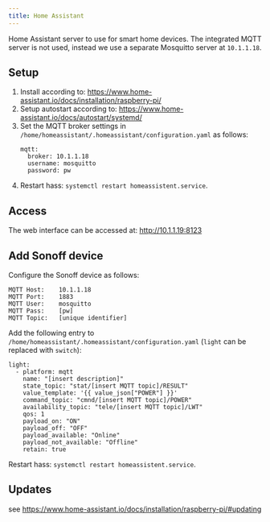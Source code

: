 ```yaml
---
title: Home Assistant
---
```


Home Assistant server to use for smart home devices. The integrated MQTT server is not used, instead we use a separate Mosquitto server at `10.1.1.18`.

## Setup

1. Install according to: https://www.home-assistant.io/docs/installation/raspberry-pi/
2. Setup autostart according to: https://www.home-assistant.io/docs/autostart/systemd/
3. Set the MQTT broker settings in `/home/homeassistant/.homeassistant/configuration.yaml` as follows:
    ```
    mqtt:
      broker: 10.1.1.18
      username: mosquitto
      password: pw
    ```
4. Restart hass: `systemctl restart homeassistent.service`.

## Access

The web interface can be accessed at: http://10.1.1.19:8123

## Add Sonoff device

Configure the Sonoff device as follows:

```
MQTT Host:    10.1.1.18
MQTT Port:    1883
MQTT User:    mosquitto
MQTT Pass:    [pw]
MQTT Topic:   [unique identifier]
```

Add the following entry to `/home/homeassistant/.homeassistant/configuration.yaml` (`light` can be replaced with `switch`):

```
light:
  - platform: mqtt
    name: "[insert description]"
    state_topic: "stat/[insert MQTT topic]/RESULT"
    value_template: '{{ value_json["POWER"] }}'
    command_topic: "cmnd/[insert MQTT topic]/POWER"
    availability_topic: "tele/[insert MQTT topic]/LWT"
    qos: 1
    payload_on: "ON"
    payload_off: "OFF"
    payload_available: "Online"
    payload_not_available: "Offline"
    retain: true
```

Restart hass: `systemctl restart homeassistent.service`.

## Updates

see https://www.home-assistant.io/docs/installation/raspberry-pi/#updating
